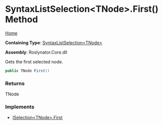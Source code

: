 # SyntaxListSelection\<TNode\>\.First\(\) Method

[Home](../../../README.md)

**Containing Type**: [SyntaxListSelection\<TNode\>](../README.md)

**Assembly**: Roslynator\.Core\.dll

  
Gets the first selected node\.

```csharp
public TNode First()
```

### Returns

TNode

### Implements

* [ISelection\<TNode\>.First](../../ISelection-1/First/README.md)

